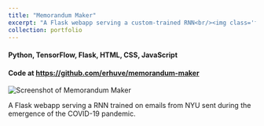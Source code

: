 ```yaml
---
title: "Memorandum Maker"
excerpt: "A Flask webapp serving a custom-trained RNN<br/><img class='five-three' src='https://erhuve.github.io/_pages/image-4.png'>"
collection: portfolio
---
```


#### Python, TensorFlow, Flask, HTML, CSS, JavaScript

#### Code at <a href="https://github.com/erhuve/memorandum-maker">https://github.com/erhuve/memorandum-maker</a>

<img src='https://erhuve.github.io/_pages/image-4.png' alt="Screenshot of Memorandum Maker">

A Flask webapp serving a RNN trained on emails from NYU sent during the emergence of the COVID-19 pandemic.
